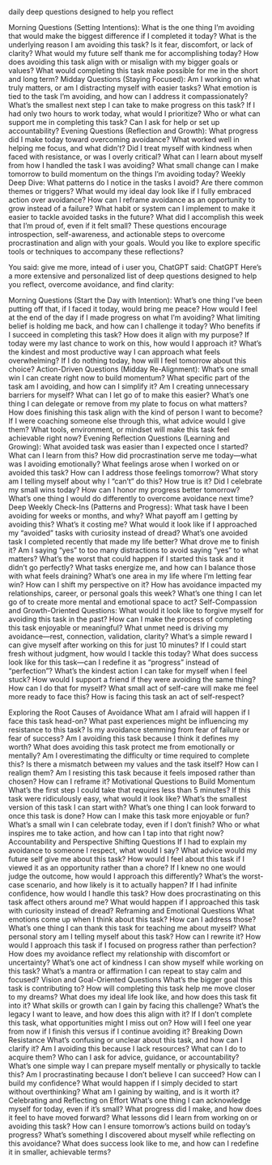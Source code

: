 daily deep questions designed to help you reflect

Morning Questions (Setting Intentions):
What is the one thing I’m avoiding that would make the biggest difference if I completed it today?
What is the underlying reason I am avoiding this task? Is it fear, discomfort, or lack of clarity?
What would my future self thank me for accomplishing today?
How does avoiding this task align with or misalign with my bigger goals or values?
What would completing this task make possible for me in the short and long term?
Midday Questions (Staying Focused):
Am I working on what truly matters, or am I distracting myself with easier tasks?
What emotion is tied to the task I’m avoiding, and how can I address it compassionately?
What’s the smallest next step I can take to make progress on this task?
If I had only two hours to work today, what would I prioritize?
Who or what can support me in completing this task? Can I ask for help or set up accountability?
Evening Questions (Reflection and Growth):
What progress did I make today toward overcoming avoidance?
What worked well in helping me focus, and what didn’t?
Did I treat myself with kindness when faced with resistance, or was I overly critical?
What can I learn about myself from how I handled the task I was avoiding?
What small change can I make tomorrow to build momentum on the things I’m avoiding today?
Weekly Deep Dive:
What patterns do I notice in the tasks I avoid? Are there common themes or triggers?
What would my ideal day look like if I fully embraced action over avoidance?
How can I reframe avoidance as an opportunity to grow instead of a failure?
What habit or system can I implement to make it easier to tackle avoided tasks in the future?
What did I accomplish this week that I’m proud of, even if it felt small?
These questions encourage introspection, self-awareness, and actionable steps to overcome procrastination and align with your goals. Would you like to explore specific tools or techniques to accompany these reflections?

You said:
give me more, intead of i user you,
ChatGPT said:
ChatGPT
Here’s a more extensive and personalized list of deep questions designed to help you reflect, overcome avoidance, and find clarity:

Morning Questions (Start the Day with Intention):
What’s one thing I’ve been putting off that, if I faced it today, would bring me peace?
How would I feel at the end of the day if I made progress on what I’m avoiding?
What limiting belief is holding me back, and how can I challenge it today?
Who benefits if I succeed in completing this task? How does it align with my purpose?
If today were my last chance to work on this, how would I approach it?
What’s the kindest and most productive way I can approach what feels overwhelming?
If I do nothing today, how will I feel tomorrow about this choice?
Action-Driven Questions (Midday Re-Alignment):
What’s one small win I can create right now to build momentum?
What specific part of the task am I avoiding, and how can I simplify it?
Am I creating unnecessary barriers for myself? What can I let go of to make this easier?
What’s one thing I can delegate or remove from my plate to focus on what matters?
How does finishing this task align with the kind of person I want to become?
If I were coaching someone else through this, what advice would I give them?
What tools, environment, or mindset will make this task feel achievable right now?
Evening Reflection Questions (Learning and Growing):
What avoided task was easier than I expected once I started? What can I learn from this?
How did procrastination serve me today—what was I avoiding emotionally?
What feelings arose when I worked on or avoided this task? How can I address those feelings tomorrow?
What story am I telling myself about why I “can’t” do this? How true is it?
Did I celebrate my small wins today? How can I honor my progress better tomorrow?
What’s one thing I would do differently to overcome avoidance next time?
Deep Weekly Check-Ins (Patterns and Progress):
What task have I been avoiding for weeks or months, and why?
What payoff am I getting by avoiding this? What’s it costing me?
What would it look like if I approached my “avoided” tasks with curiosity instead of dread?
What’s one avoided task I completed recently that made my life better? What drove me to finish it?
Am I saying “yes” to too many distractions to avoid saying “yes” to what matters?
What’s the worst that could happen if I started this task and it didn’t go perfectly?
What tasks energize me, and how can I balance those with what feels draining?
What’s one area in my life where I’m letting fear win? How can I shift my perspective on it?
How has avoidance impacted my relationships, career, or personal goals this week?
What’s one thing I can let go of to create more mental and emotional space to act?
Self-Compassion and Growth-Oriented Questions:
What would it look like to forgive myself for avoiding this task in the past?
How can I make the process of completing this task enjoyable or meaningful?
What unmet need is driving my avoidance—rest, connection, validation, clarity?
What’s a simple reward I can give myself after working on this for just 10 minutes?
If I could start fresh without judgment, how would I tackle this today?
What does success look like for this task—can I redefine it as “progress” instead of “perfection”?
What’s the kindest action I can take for myself when I feel stuck?
How would I support a friend if they were avoiding the same thing? How can I do that for myself?
What small act of self-care will make me feel more ready to face this?
How is facing this task an act of self-respect?

Exploring the Root Causes of Avoidance
What am I afraid will happen if I face this task head-on?
What past experiences might be influencing my resistance to this task?
Is my avoidance stemming from fear of failure or fear of success?
Am I avoiding this task because I think it defines my worth?
What does avoiding this task protect me from emotionally or mentally?
Am I overestimating the difficulty or time required to complete this?
Is there a mismatch between my values and the task itself? How can I realign them?
Am I resisting this task because it feels imposed rather than chosen? How can I reframe it?
Motivational Questions to Build Momentum
What’s the first step I could take that requires less than 5 minutes?
If this task were ridiculously easy, what would it look like?
What’s the smallest version of this task I can start with?
What’s one thing I can look forward to once this task is done?
How can I make this task more enjoyable or fun?
What’s a small win I can celebrate today, even if I don’t finish?
Who or what inspires me to take action, and how can I tap into that right now?
Accountability and Perspective Shifting Questions
If I had to explain my avoidance to someone I respect, what would I say?
What advice would my future self give me about this task?
How would I feel about this task if I viewed it as an opportunity rather than a chore?
If I knew no one would judge the outcome, how would I approach this differently?
What’s the worst-case scenario, and how likely is it to actually happen?
If I had infinite confidence, how would I handle this task?
How does procrastinating on this task affect others around me?
What would happen if I approached this task with curiosity instead of dread?
Reframing and Emotional Questions
What emotions come up when I think about this task? How can I address those?
What’s one thing I can thank this task for teaching me about myself?
What personal story am I telling myself about this task? How can I rewrite it?
How would I approach this task if I focused on progress rather than perfection?
How does my avoidance reflect my relationship with discomfort or uncertainty?
What’s one act of kindness I can show myself while working on this task?
What’s a mantra or affirmation I can repeat to stay calm and focused?
Vision and Goal-Oriented Questions
What’s the bigger goal this task is contributing to?
How will completing this task help me move closer to my dreams?
What does my ideal life look like, and how does this task fit into it?
What skills or growth can I gain by facing this challenge?
What’s the legacy I want to leave, and how does this align with it?
If I don’t complete this task, what opportunities might I miss out on?
How will I feel one year from now if I finish this versus if I continue avoiding it?
Breaking Down Resistance
What’s confusing or unclear about this task, and how can I clarify it?
Am I avoiding this because I lack resources? What can I do to acquire them?
Who can I ask for advice, guidance, or accountability?
What’s one simple way I can prepare myself mentally or physically to tackle this?
Am I procrastinating because I don’t believe I can succeed? How can I build my confidence?
What would happen if I simply decided to start without overthinking?
What am I gaining by waiting, and is it worth it?
Celebrating and Reflecting on Effort
What’s one thing I can acknowledge myself for today, even if it’s small?
What progress did I make, and how does it feel to have moved forward?
What lessons did I learn from working on or avoiding this task?
How can I ensure tomorrow’s actions build on today’s progress?
What’s something I discovered about myself while reflecting on this avoidance?
What does success look like to me, and how can I redefine it in smaller, achievable terms?
